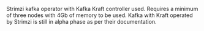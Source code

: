 Strimzi kafka operator with Kafka Kraft controller used. Requires a minimum of three nodes with 4Gb of memory to be used. Kafka with Kraft operated by Strimzi is still in alpha phase as per their documentation.
